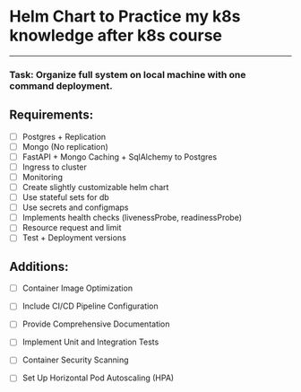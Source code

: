 # Helm Chart to Practice my k8s knowledge after k8s course

----

### Task: Organize full system on local machine with one command deployment.

## Requirements:
-[ ] Postgres + Replication
-[ ] Mongo (No replication)
-[ ] FastAPI + Mongo Caching + SqlAlchemy to Postgres
-[ ] Ingress to cluster
-[ ] Monitoring
-[ ] Create slightly customizable helm chart
-[ ] Use stateful sets for db
-[ ] Use secrets and configmaps
-[ ] Implements health checks (livenessProbe, readinessProbe)
-[ ] Resource request and limit
-[ ] Test + Deployment versions

## Additions:
-[ ] Container Image Optimization
-[ ] Include CI/CD Pipeline Configuration
-[ ] Provide Comprehensive Documentation
-[ ] Implement Unit and Integration Tests
-[ ] Container Security Scanning
-[ ] Set Up Horizontal Pod Autoscaling (HPA)


